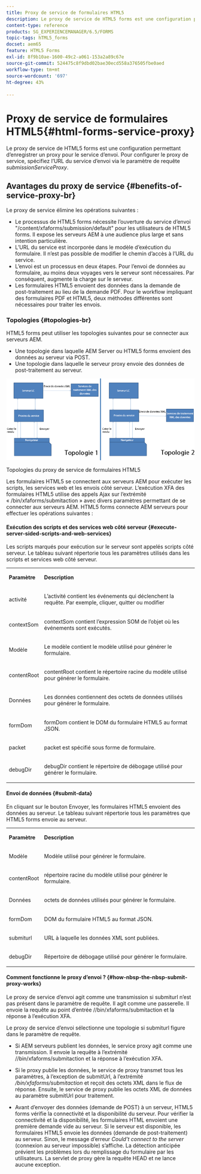 ```yaml
---
title: Proxy de service de formulaires HTML5
description: Le proxy de service de HTML5 forms est une configuration permettant d’enregistrer un proxy pour le service d’envoi. Pour configurer le proxy de service, spécifiez l’URL du service d’envoi via le paramètre de requête submissionServiceProxy.
content-type: reference
products: SG_EXPERIENCEMANAGER/6.5/FORMS
topic-tags: hTML5_forms
docset: aem65
feature: HTML5 Forms
exl-id: 8f9b10ae-1600-49c2-a061-153a2a89c67e
source-git-commit: 524475c8f9dbd02bae30ecd558a376505fbe0aed
workflow-type: tm+mt
source-wordcount: '697'
ht-degree: 43%

---
```


# Proxy de service de formulaires HTML5{#html-forms-service-proxy}

Le proxy de service de HTML5 forms est une configuration permettant d’enregistrer un proxy pour le service d’envoi. Pour configurer le proxy de service, spécifiez l’URL du service d’envoi via le paramètre de requête *submissionServiceProxy*.

## Avantages du proxy de service {#benefits-of-service-proxy-br}

Le proxy de service élimine les opérations suivantes :

* Le processus de HTML5 forms nécessite l’ouverture du service d’envoi &quot;/content/xfaforms/submission/default&quot; pour les utilisateurs de HTML5 forms. Il expose les serveurs AEM à une audience plus large et sans intention particulière.
* L’URL du service est incorporée dans le modèle d’exécution du formulaire. Il n’est pas possible de modifier le chemin d’accès à l’URL du service.
* L’envoi est un processus en deux étapes. Pour l’envoi de données au formulaire, au moins deux voyages vers le serveur sont nécessaires. Par conséquent, augmente la charge sur le serveur.
* Les formulaires HTML5 envoient des données dans la demande de post-traitement au lieu de la demande PDF. Pour le workflow impliquant des formulaires PDF et HTML5, deux méthodes différentes sont nécessaires pour traiter les envois.

### Topologies {#topologies-br}

HTML5 forms peut utiliser les topologies suivantes pour se connecter aux serveurs AEM.

* Une topologie dans laquelle AEM Server ou HTML5 forms envoient des données au serveur via POST.
* Une topologie dans laquelle le serveur proxy envoie des données de post-traitement au serveur.

![Topologies du proxy de service de formulaires HTML5](assets/topology.png)

Topologies du proxy de service de formulaires HTML5

Les formulaires HTML5 se connectent aux serveurs AEM pour exécuter les scripts, les services web et les envois côté serveur. L’exécution XFA des formulaires HTML5 utilise des appels Ajax sur l’extrémité « /bin/xfaforms/submitaction » avec divers paramètres permettant de se connecter aux serveurs AEM. HTML5 forms connecte AEM serveurs pour effectuer les opérations suivantes :

#### Exécution des scripts et des services web côté serveur {#execute-server-sided-scripts-and-web-services}

Les scripts marqués pour exécution sur le serveur sont appelés scripts côté serveur. Le tableau suivant répertorie tous les paramètres utilisés dans les scripts et services web côté serveur.

<table>
 <tbody>
  <tr>
   <td><p><strong>Paramètre</strong></p> </td>
   <td><p><strong>Description</strong></p> </td>
  </tr>
  <tr>
   <td><p>activité</p> </td>
   <td><p>L’activité contient les événements qui déclenchent la requête. Par exemple, cliquer, quitter ou modifier</p> </td>
  </tr>
  <tr>
   <td><p>contextSom</p> </td>
   <td><p>contextSom contient l’expression SOM de l’objet où les événements sont exécutés.</p> </td>
  </tr>
  <tr>
   <td><p>Modèle</p> </td>
   <td><p>Le modèle contient le modèle utilisé pour générer le formulaire.</p> </td>
  </tr>
  <tr>
   <td><p>contentRoot</p> </td>
   <td><p>contentRoot contient le répertoire racine du modèle utilisé pour générer le formulaire.</p> </td>
  </tr>
  <tr>
   <td><p>Données</p> </td>
   <td><p>Les données contiennent des octets de données utilisés pour générer le formulaire.</p> </td>
  </tr>
  <tr>
   <td><p>formDom</p> </td>
   <td><p>formDom contient le DOM du formulaire HTML5 au format JSON.</p> </td>
  </tr>
  <tr>
   <td><p>packet</p> </td>
   <td><p>packet est spécifié sous forme de formulaire.</p> </td>
  </tr>
  <tr>
   <td><p>debugDir</p> </td>
   <td><p>debugDir contient le répertoire de débogage utilisé pour générer le formulaire.</p> </td>
  </tr>
 </tbody>
</table>

#### Envoi de données {#submit-data}

En cliquant sur le bouton Envoyer, les formulaires HTML5 envoient des données au serveur. Le tableau suivant répertorie tous les paramètres que HTML5 forms envoie au serveur.

<table>
 <tbody>
  <tr>
   <td><p><strong>Paramètre</strong></p> </td>
   <td><p><strong>Description</strong></p> </td>
  </tr>
  <tr>
   <td><p>Modèle</p> </td>
   <td><p>Modèle utilisé pour générer le formulaire.</p> </td>
  </tr>
  <tr>
   <td><p>contentRoot</p> </td>
   <td><p>répertoire racine du modèle utilisé pour générer le formulaire.</p> </td>
  </tr>
  <tr>
   <td><p>Données</p> </td>
   <td><p>octets de données utilisés pour générer le formulaire.</p> </td>
  </tr>
  <tr>
   <td><p>formDom</p> </td>
   <td><p>DOM du formulaire HTML5 au format JSON.</p> </td>
  </tr>
  <tr>
   <td><p>submiturl</p> </td>
   <td><p>URL à laquelle les données XML sont publiées.</p> </td>
  </tr>
  <tr>
   <td><p>debugDir</p> </td>
   <td><p>Répertoire de débogage utilisé pour générer le formulaire.</p> </td>
  </tr>
 </tbody>
</table>

#### Comment fonctionne le proxy d’envoi ? {#how-nbsp-the-nbsp-submit-proxy-works}

Le proxy de service d’envoi agit comme une transmission si submiturl n’est pas présent dans le paramètre de requête. Il agit comme une passerelle. Il envoie la requête au point d’entrée //bin/xfaforms/submitaction et la réponse à l’exécution XFA.

Le proxy de service d’envoi sélectionne une topologie si submiturl figure dans le paramètre de requête.

* Si AEM serveurs publient les données, le service proxy agit comme une transmission. Il envoie la requête à l’extrémité //bin/xfaforms/submitaction et la réponse à l’exécution XFA.
* Si le proxy publie les données, le service de proxy transmet tous les paramètres, à l’exception de submitUrl, à l’extrémité */bin/xfaforms/submitaction* et reçoit des octets XML dans le flux de réponse. Ensuite, le service de proxy publie les octets XML de données au paramètre submitUrl pour traitement.

* Avant d’envoyer des données (demande de POST) à un serveur, HTML5 forms vérifie la connectivité et la disponibilité du serveur. Pour vérifier la connectivité et la disponibilité, les formulaires HTML envoient une première demande vide au serveur. Si le serveur est disponible, les formulaires HTML5 envoie les données (demande de post-traitement) au serveur. Sinon, le message d’erreur *Could’t connect to the server* (connexion au serveur impossible) s’affiche. La détection anticipée prévient les problèmes lors du remplissage du formulaire par les utilisateurs. La servlet de proxy gère la requête HEAD et ne lance aucune exception.

